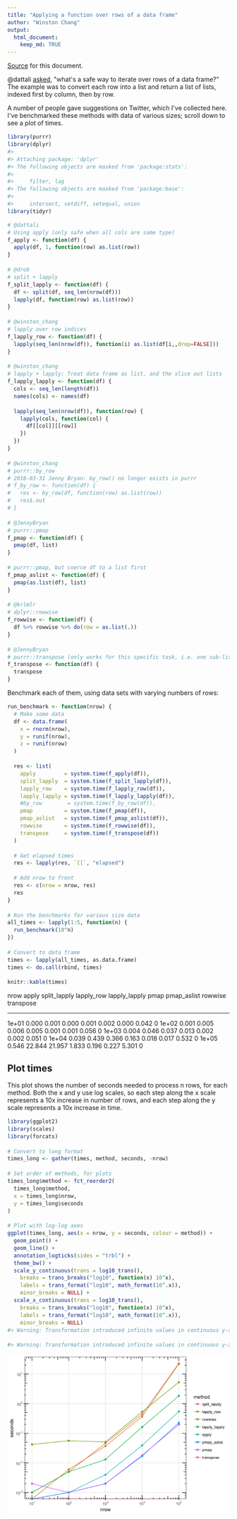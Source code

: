 ```yaml
---
title: "Applying a function over rows of a data frame"
author: "Winston Chang"
output:
  html_document:
    keep_md: TRUE
---
```




[Source](https://gist.github.com/wch/0e564def155d976c04dd28a876dc04b4) for this document.

@dattali [asked](https://twitter.com/daattali/status/761058049859518464), "what's a safe way to iterate over rows of a data frame?" The example was to convert each row into a list and return a list of lists, indexed first by column, then by row.

A number of people gave suggestions on Twitter, which I've collected here. I've benchmarked these methods with data of various sizes; scroll down to see a plot of times.


```r
library(purrr)
library(dplyr)
#> 
#> Attaching package: 'dplyr'
#> The following objects are masked from 'package:stats':
#> 
#>     filter, lag
#> The following objects are masked from 'package:base':
#> 
#>     intersect, setdiff, setequal, union
library(tidyr)
```



```r
# @dattali
# Using apply (only safe when all cols are same type)
f_apply <- function(df) {
  apply(df, 1, function(row) as.list(row))  
}

# @drob
# split + lapply
f_split_lapply <- function(df) {
  df <- split(df, seq_len(nrow(df)))
  lapply(df, function(row) as.list(row))
}

# @winston_chang
# lapply over row indices
f_lapply_row <- function(df) {
  lapply(seq_len(nrow(df)), function(i) as.list(df[i,,drop=FALSE]))
}

# @winston_chang
# lapply + lapply: Treat data frame as list, and the slice out lists
f_lapply_lapply <- function(df) {
  cols <- seq_len(length(df))
  names(cols) <- names(df)

  lapply(seq_len(nrow(df)), function(row) {
    lapply(cols, function(col) {
      df[[col]][[row]]
    })
  })
}

# @winston_chang
# purrr::by_row
# 2018-03-31 Jenny Bryan: by_row() no longer exists in purrr
# f_by_row <- function(df) {
#   res <- by_row(df, function(row) as.list(row))
#   res$.out
# }

# @JennyBryan
# purrr::pmap
f_pmap <- function(df) {
  pmap(df, list)
}

# purrr::pmap, but coerce df to a list first
f_pmap_aslist <- function(df) {
  pmap(as.list(df), list)
}

# @krlmlr
# dplyr::rowwise
f_rowwise <- function(df) {
  df %>% rowwise %>% do(row = as.list(.))
}

# @JennyBryan
# purrr::transpose (only works for this specific task, i.e. one sub-list per row)
f_transpose <- function(df) {
  transpose
}
```


Benchmark each of them, using data sets with varying numbers of rows:


```r
run_benchmark <- function(nrow) {
  # Make some data
  df <- data.frame(
    x = rnorm(nrow),
    y = runif(nrow),
    z = runif(nrow)
  )
  
  res <- list(
    apply         = system.time(f_apply(df)),
    split_lapply  = system.time(f_split_lapply(df)),
    lapply_row    = system.time(f_lapply_row(df)),
    lapply_lapply = system.time(f_lapply_lapply(df)),
    #by_row        = system.time(f_by_row(df)),
    pmap          = system.time(f_pmap(df)),
    pmap_aslist   = system.time(f_pmap_aslist(df)),
    rowwise       = system.time(f_rowwise(df)),
    transpose     = system.time(f_transpose(df))
  )
  
  # Get elapsed times
  res <- lapply(res, `[[`, "elapsed")

  # Add nrow to front
  res <- c(nrow = nrow, res)
  res
}

# Run the benchmarks for various size data
all_times <- lapply(1:5, function(n) {
  run_benchmark(10^n)
})

# Convert to data frame
times <- lapply(all_times, as.data.frame)
times <- do.call(rbind, times)

knitr::kable(times)
```



  nrow   apply   split_lapply   lapply_row   lapply_lapply    pmap   pmap_aslist   rowwise   transpose
------  ------  -------------  -----------  --------------  ------  ------------  --------  ----------
 1e+01   0.000          0.001        0.000           0.001   0.002         0.000     0.042           0
 1e+02   0.001          0.005        0.006           0.005   0.001         0.001     0.056           0
 1e+03   0.004          0.046        0.037           0.013   0.002         0.002     0.051           0
 1e+04   0.039          0.439        0.366           0.163   0.018         0.017     0.532           0
 1e+05   0.546         22.844       21.957           1.833   0.196         0.227     5.301           0


## Plot times

This plot shows the number of seconds needed to process n rows, for each method. Both the x and y use log scales, so each step along the x scale represents a 10x increase in number of rows, and each step along the y scale represents a 10x increase in time.


```r
library(ggplot2)
library(scales)
library(forcats)

# Convert to long format
times_long <- gather(times, method, seconds, -nrow)

# Set order of methods, for plots
times_long$method <- fct_reorder2(
  times_long$method,
  x = times_long$nrow,
  y = times_long$seconds
)

# Plot with log-log axes
ggplot(times_long, aes(x = nrow, y = seconds, colour = method)) +
  geom_point() +
  geom_line() +
  annotation_logticks(sides = "trbl") +
  theme_bw() +
  scale_y_continuous(trans = log10_trans(),
    breaks = trans_breaks("log10", function(x) 10^x),
    labels = trans_format("log10", math_format(10^.x)),
    minor_breaks = NULL) +
  scale_x_continuous(trans = log10_trans(),
    breaks = trans_breaks("log10", function(x) 10^x),
    labels = trans_format("log10", math_format(10^.x)),
    minor_breaks = NULL)
#> Warning: Transformation introduced infinite values in continuous y-axis

#> Warning: Transformation introduced infinite values in continuous y-axis
```

![](wch_files/figure-html/plot-1.png)<!-- -->
